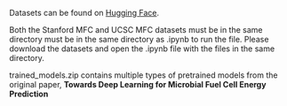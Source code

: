 Datasets can be found on [Hugging Face](https://huggingface.co/datasets/adunlop621/Soil_MFC/tree/main).

Both the Stanford MFC and UCSC MFC datasets must be in the same directory must be in the same directory as .ipynb to run the file. Please download the datasets and open the .ipynb file with the files in the same directory. 

trained_models.zip contains multiple types of pretrained models from the original paper, **Towards Deep Learning for Microbial Fuel Cell Energy Prediction**
